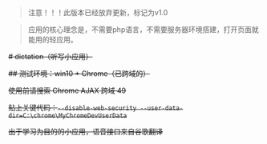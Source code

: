 
> 注意！！！此版本已经放弃更新，标记为v1.0

> 应用的核心理念是，不需要php语言，不需要服务器环境搭建，打开页面就能用的轻应用。

~~# dictation（听写小应用）~~

~~## 测试环境：win10 + Chrome（已跨域的）~~

~~使用前请搜索 Chrome AJAX 跨域 49~~

~~贴上关键代码：`--disable-web-security --user-data-dir=C:\chrome\MyChromeDevUserData`~~

~~出于学习为目的的小应用，语音接口来自谷歌翻译~~
